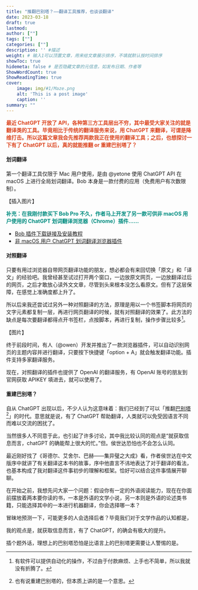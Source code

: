 ```yaml
---
title: "推翻巴别塔？——翻译工具推荐，也谈谈翻译"
date: 2023-03-18  
draft: true
lastmod: 
author: [""] 
tags: [""]
categories: [""]
description: '' #描述 
weight: # 输入1可以顶置文章，用来给文章展示排序，不填就默认按时间排序
showToc: true
hidemeta: false # 是否隐藏文章的元信息，如发布日期、作者等 
ShowWordCount: true
ShowReadingTime: true
cover:
    image: img/#1/Maze.png
    alt: 'This is a post image'
    caption: ''
summary: ""
---
```


**<font color="#DC4620">最近 ChatGPT 开放了 API，各种第三方工具层出不穷，其中最受大家关注的就是翻译类的工具。毕竟相比于传统的翻译服务来说，用 ChatGPT 来翻译，可谓是降维打击。所以这篇文章我会先推荐两款我正在使用的翻译工具；之后，也想探讨一下有了 ChatGPT 以后，真的就能推翻 or 重建巴别塔了？</font>**

#### 划词翻译

第一个翻译工具仅限于 Mac 用户使用，是由 @yetone 使用 ChatGPT API 在 macOS 上进行全局划词翻译。Bob 本身是一款付费的应用（免费用户有次数限制）。

【插入图片】

**<font color="#008C7F">补充：在我刚付款买下 Bob Pro 不久，作者马上开发了另一款可供非 macOS 用户使用的 ChatGPT 划词翻译浏览器（Chrome）插件......</font>**

- [Bob 插件下载链接及安装教程](https://github.com/yetone/bob-plugin-openai-translator)
- [非 macOS 用户 ChatGPT 划词翻译浏览器插件](https://github.com/yetone/openai-translator)


#### 对照翻译

只要有用过浏览器自带网页翻译功能的朋友，想必都会有来回切换「原文」和「译文」的经验吧。我曾经甚至试过打开两个窗口，一边放原文网页，一边放翻译过后的网页，之后才敢放心读外文文章，尽管到头来根本没怎么看原文。但有了这层保障，在感觉上准确度都上升了。

所以后来我还尝试过另外一种对照翻译的方法，原理是用以一个书签脚本将网页的文字元素都复制一层，再进行网页翻译的时候，就有对照翻译的效果了。此方法的缺点是每次要翻译都得点开书签栏，点按脚本，再进行复制，操作步骤比较多[^1]。

【图片】

终于前段时间，有人（@owen）开发并推出了一款浏览器插件，可以自动识别网页的主题内容并进行翻译，只要按下快捷键「option + A」就会触发翻译功能。插件支持多家翻译服务。

现在，对照翻译的插件也提供了 OpenAI 的翻译服务，有 OpenAI 账号的朋友到官网获取 APIKEY 填进去，就可以使用了。 

#### 重建巴别塔？

自从 ChatGPT 出现以后，不少人认为这意味着：我们已经到了可以「推翻[巴别塔](https://zh.wikipedia.org/zh-hans/%E5%B7%B4%E5%88%A5%E5%A1%94)[^2]」的时代。意思就是说，有了 ChatGPT 帮助翻译，人类就可以免受因语言不同而难以交流的困扰了。

当然很多人不同意于此，也引起了许多讨论，其中我比较认同的观点是“就获取信息而言，chatGPT 的确能帮上很大的忙。”但。侯世达恐怕也不会怎么认同。

最近刚好找了《哥德尔、艾舍尔、巴赫——集异璧之大成》看，作者侯世达在中文版序中就讲了有关翻译这本书的故事，序中他直言不讳地表达了对于翻译的看法，也基本构成了我对翻译这件事初步的理解和框架。恰好可以结合这件事情展开聊聊。

在开始之前，我想先问大家一个问题：假设你有一定的外语阅读能力，现在在你面前摆放着两本要你读的书，一本是外语的文学小说，另一本则是外语的论述类书籍，只能选择其中的一本进行机器翻译，你会选择哪一本？

冒昧地预测一下，可能更多的人会选择后者？毕竟我们对于文学作品的认知都是，


我的观点是，就获取信息而言，有了 ChatGPT，的确会有极大的提升。

插个题外话，理想上的巴别塔恐怕是比语言上的巴别塔更需要让人警惕的是。

[^1]: 有软件可以提供自动化的操作，不过由于付款麻烦、上手也不简单，所以我就没有折腾了。
[^2]: 也有说重建巴别塔的，但本质上讲的是一个意思。